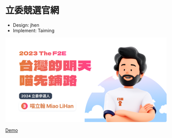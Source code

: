 # 立委競選官網

- Design: jhen
- Implement: Taiming

![](public/images/cover.png)

[Demo](https://timingjl.github.io/legislative-campaign-official-website-by-jhen/)
